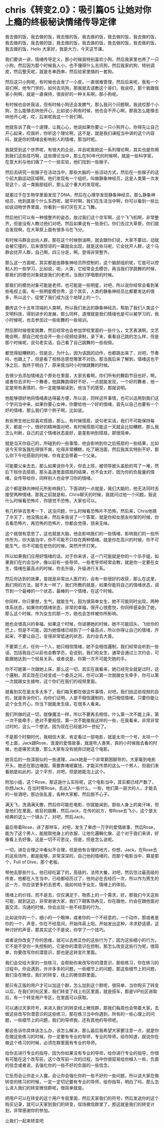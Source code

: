 # chris《转变2.0》：吸引篇05 让她对你上瘾的终极秘诀情绪传导定律

我去做的饭，我去做的饭，我去做的饭，我去做的饭，我去做的饭，我去做的饭，我去做的饭，我去做的饭，我去做的饭，我去做的饭，我去做的饭，我去做的饭，我去做的饭，Hello 大家好，我是大力，今天这节课。

我们要讲一讲，情绪传导定义，那小时候我特别喜欢小狗，然后我家里也养了一只小狗，然后因为那个时候我人小，也不懂得什么去讯狗，然后我家的狗，特别调皮，然后整天呢，就是冬串西串，然后给家里搞的一套狗。

然后这只小狗呢，有时候也会发了一小皮，一直很难管理，然后后来呢，我有一个哥们啊，他专门学的，如何去讯狗，那我就去请教这个哥们，我说哎，那个我跟我家小狗啊，就是一直保持，很良好的一种关系啊，那小狗呢。

有时候也会听我话，但有时候小狗还会发脾气，那么我问个问题啊，我说哎那个小狗，怎么能够去哄他开心，比如说小狗有时候，他也会不开心啊，那我怎么能够去哄他开心呢，哎，后来呢我这一个哥们啊。

他就告诉了我一个道理，让我心心，他说如果你要让一只小狗开心，你得先让自己开心起来，哎我听，你听这个理论啊，这不是，就是我们课程当中讲的这个内容吗，就是你的情绪会影响别人的情绪，那当时呢。

我就受到这个世界呢，有很大的企丝，并且呢我把这一系列理论啊，其实也是你用到我们这些技巧啊，这些理论当中，那么在80年代的时候啊，就是一些科学家，在意大利与他们做了一个一些实验，他们找到一些猴子。

然后去研究一些猴子在活动当中，那些大脑的一些活动方式，然后在一些猴子的这个前大脑运动区域啊，他们发现有一个组织，叫做静象神经员，这是人类第一次发现这个，这一类脑部组织，那么这个重大的发现呢。

就塞过于在生物学里面发现了DNA，然后在心理学发现静象神经员，那么静象神经员，他到底是个什么东西呢，就平时啊，我们在生活当中啊，你可以看到一些比如说动物世界里面，你看到一些打厌在天上飞舞。

然后他们可以有一种很整齐的姿态，放过我们这个空军啊，这个飞飞机啊，非常整齐，但是没有人教过他们对吧，然后如果说有一些哥们，你们去过大草原，你们就会发现啊，在大草原上面有很多马在飞分。

有时候马群会出向人群，那在这个时候倒油啊，就会跟你们说，大家不要动，动就会被它撞的，后来很惊讶的一幕就会出现，就是这些马呢，它会扰开人群，这个马群会扰开人群，自己啊，四三分走，啊，登得非常整齐。

那么这一方面呢，其实都是由静象神经员所控制的，这个脑部组织呢，它是可以控制人的一些学习，比如说，呃，人类，它经常会去模仿，再当我们学跳舞的时候，那我们的模仿对象就是我们的老师，当我们学唱歌的时候。

那我们的模仿对象可能是老师，也可能是一些明星，对吧，所以说你经常会看到某些电视上面，有一些明星模仿秀，这个其实，人类的静象神经员比都要发达的很多，所以这个，促使了我们成为这个地球上的一个。

霸传这个十五年顶端的人类啊，所以我们发达的静象神经员，帮助了我们人类这个文明科技，得到进步的发展，那么同样，道理就是我们情绪也是可以被学习的，我小时候呢，也去参加过一些街舞的一些培训。

然后那时候很爱跳舞，然后经常也会参加学校里面的一些什么，文艺表演啊，文艺晚会啊，那自己呢也会开一些小视频给录制，录下来，看看自己跳的怎么样，但是那个时候呢，说句老实话，自己看了自己跳舞的一些视频。

都觉得挺糟糕的，但是总，为什么，因为该跳的动作，也都跳出来了，对吧，节奏吗，也跟上了，但是看了视频总感觉哪里不对劲，那当我后来了解到，情绪这也干净之后，我终于明白了，原来我当时小时候跳舞的时候。

去很少去添加情绪这个原处在里面，大家去看啊，你们所有的舞蹈节目也好，啊，或者你去评判一个舞者，他跳舞跳得好不好，一点就能发现，一个好的舞者，他一定是带有表情的，你一定能够越读到，他当下的感受，那就说明。

他能够很好地将情绪表达得最方便，所以说，同样这件事情，也可以运用到我们这个学问当中来，如果你要心女神，你要给他一个好的情绪，首先以自己也要有一个好的情绪，那么我们举个例子啊，比如说。

有些男生他比较喜欢搭扇，那么，有时候搭扇，说句老实话，我们不可能保持每天，都是一个，很好的精神面对吧，有时候搭扇可能这一天就会比较糟糕，那么我怎么判断，自己的这个情绪状态是好，是差影响到搭扇，那很简单。

就是当天你自己的，所碰到的一些事情，他会影响到你之后搭扇的一些结果，比如说今天早饭我吃得很不爽，吃得非常糟糕，吃了碗泡面，然后我其实特别不好，那么你下午吃搭扇的时候，你肯定会带着一个父亲。

可能要父亲去去，那么如果说你今天，你去上班，被领导披头盖脸的骂了一堆，然后下班你去搭扇，那头盖道里面搭扇的结果，也不会太好，因为你的负能量的情绪，会传导给你，同样别人也会学习你的情绪。

这个都是静向神经元所影响我们，下面讲的一点就是，我们大脑的，他无法同时去接受两种情绪，那我之前就是和，Chris聊天的时候，我就问过他一个问题，我说什么时候看恐怖片，你感觉不恐怖，大家也可以。

有几秒钟去思考一下，这没问题，什么时候看恐怖片不恐怖，然后来，Chris他猜了半天了，他没猜出来，然后来我说了一个答案，就是你和女朋友吵架的时候，你去看恐怖片，再恐怖的恐怖片，你都会觉得，锁来无味。

这个就很有意思了，这也就是大脑，他会影响我们的一些情绪，影响我们的一些所作所为，你大脑当中，你不可能不只存在两种情绪，就是你在高兴的时候，你不可能生气，你不可能在悲伤的时候，突然开怀打笑。

所以如果我们应用好情绪的话，对于你来讲，这一门可能就是你的一个杀手姐，如果我们在约会当中，像以前有一些导师，一些老导师经常会教，就是你一定要在女生，情绪在最高点的时候，你去升级，升级进行关系。

然后你达到的效果，是就是非常出人医疗的，会有一些很好的收获，那么在这里，我们用的方法，就不太一样了，我们所教的就是，如果你能将自己的情绪状态，调节到一个最棒的一个状态，最棒的一个情绪，在这个时候。

你同样，你只要想，生气，就能生气，因为很简单女生，她不可能同时出现，两种体系状态，如果你的情绪状态，非常的幸福，很开心很愈悦，你同样感染到了她，那么这个时候，作为女生的那一方，她也会怎样被你所影响。

她也会很高兴的幸福，如果这个时候，你进挪她的时候，她不可能回头，飞给你的巴上，但是不可能，因为她情绪已经到了一个最高点，所以你得让自己的情绪，开起来，不要让自己，变得非常低迷的状态，去约会去大善。

不要第三点，任何一个人，她只相信情绪，她不会相信邏制，我们经常会听到一些话，包括我自己以前也会教学员，会说到，我们和女生，通常会通过三次约会，可能跟她达到一个轻易关系，或者说是，你第一次不可能欠她的手。

你不可能第一次跟她上床，那么这一切，其实在我看来，她已经完全就是过时，这个邏制，其实现在已经变成一个委员之间，你可以第一次就跟女生牵手，你可以第一次就跟女生接吻，这个你们在我们的视频里面。

就看到实在是太多太多了，我们每天都在做这件事情，对吧，我们拍这些视频的目的，就是告诉你们，向你们证明，人是不相信邏制的，她只相信情绪，只要你能让这个女生开心，你当下就能发生级，在很多人看来。

我们所做的这一切，就像魔法一样，所以不要再去相信，什么第一次不能上床，第一次不能牵手，绝对不要相信，第一次不能接我这样的一些，在我看来，非常非常过时的，这么一个想法，因为现在已经是20一世纪了。

不是那个时期时代，我相信大家，肯定看过一部电影，就是太坦一个号，太坦一个号上面，Jack跟Rose，浪漫的爱情故事，就是吹人类笑，真的小时候我去看的时候，也是痛苦流激，那么大家有没有抛弃过她这个电影。

她背后的一些深层似的一些道理，Jack她是一个非常窮困聊导的，大家看到电影开头，她还在那边堵国，需要靠堵坡赢钱，才能买传票的这么一个男人，但我们来看她是如此的，这个平穷，对吧，但是她能泡上这个。

附加小姐，这个Rose，那这是什么实际呢，这个电影当中，其实都已经产数了，你想Jack，在当时带Rose，去出入一些什么，一些，他们第一层次的人，才能去的一些酒吧，那边张乱差，各种大家都，然后脱不心子。

满天飞，洗酒满天撒，然后你可能在电影，你就能闻到，那些人身上的臭汗味，但是他们在里面，疯狂的跳舞，然后Jack，在传的前方，带Rose去飞小，这个是太经典的这么一个镜头了，对吧，然后Jack。

最后带着Rose，进了那样车，对吧，发生了审虑一万字的爱情故事，然后Rose，能为了这个男人，能脱取他身上的衣服，让他化邏輯化像，这个对于我们来讲，好像看上去好像，这是一切不可思议，但是，但是怎么说呢。

一切，进在合理之中看似不合理，但是他有合理的地方，你想，Jack，在Rose去的这些场所，都是能够，非常深深的，自己他的情绪的，而那个电影当中，算是那个，Full of Dive，那个老板。

带他去那些什么，他已经吃宴了的，高级的，法师大餐，对吧，然后住过最高级的传倉，他都在人生当中，已经都经历过了，他何必在去经历一次，所以作为男生的这一方，你应该更多的去思考，我如何给予女生，情绪上的体验。

情绪上的价钱，而不是去，仅仅满足于，物质上的一个需求，好，那我们今天这些可能，就到这边，非常谢谢大家，我们下期客场再见，你在跟他，约会在跟他面对面交流，沟通的时候，你会出现一些不经意的行为。

比如说你的一个，细小的一个眼神，或者你的一个不经意的，一个动作，那或者是你的一个，声音，你在不经意间，开始伟英上阳，开始发出这种，寻求舒适感，这种讨好的声音，那其实这个不是说，你学了一个技巧。

或者说你改变了你的思维，就可以去修正你的这些行为了，因为这些细小的行为，它不是不受你一失控制的，它是你的潜意识在控制，那怎么改变这些行为呢，很简单，你要改写你的潜意识，那也是这转变片里面。

我们会交给大家的一些练习，会帮助你来改写你的潜意识，那些练习，你在练习的过程中，你会遇到，许许多多的问题，一些细节上的问题，那这些细节上的问题，我们会在微信，我们的转变，线上的微信群里面。

那只有正版的用户才可以加这个群，怎么加到这个群呢，很简单，当你购买了转变以后，在我们的社区里，我们转变了线上社区里面，就是搭车，那是VIP社区进取后，有一个转变用户专区，在里面可以获取。

可以通过天家符号，来进入我们的转变线上微信群，那我们每周也会带着大家，去做这些改写你潜意识的这些练习，那在练习当中你遇到，所有的一些心理上的问题，一些细节上的问题，我们的导师我，还有其他的导师呢。

都会告诉你具体该怎么办，该怎么解决，那么最后我希望大家要注意一点，就是你在做这些练习的时候，你一定要有专业的导师，专业的导师，给你知道，就说你在做这个练习的时候，必须在群里面有专业的导师。

给你去进行专业的指导，因为你如果没有专业的导师，给你进行专业的指导，你很有可能在这个改写前，这个改写前一次的过程，当中你很容易给你植入一些，负面的信念或者说，去强化你的一些不好的负面的一些信念。

它反而会让你走火入魔，会让你会强化你的一些不好的一些问题，所以说大家在做转变的练习的时候，一定一定切记要有专业的导师，给你指导，明白了吗，那么怎么进入我们的转变微信群呢，很简单就是。

把用户可以在转变的这个用户专屈里面，然后天家我们的符号，然后发送你的这个购买记录，就可以天家到我们的转变，现场微信群里了，那这就是我们的转变计划，非常感谢你的参加。

让我们一起来转变吧